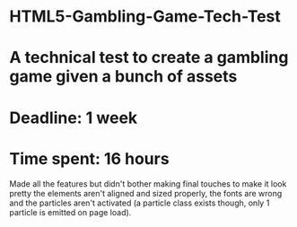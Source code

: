 # HTML5-Gambling-Game-Tech-Test

# A technical test to create a gambling game given a bunch of assets
# Deadline: 1 week
# Time spent: 16 hours

 Made all the features but didn't bother making final touches to make it look pretty
 the elements aren't aligned and sized properly, the fonts are wrong and
 the particles aren't activated (a particle class exists though, only 1 particle
 is emitted on page load).
